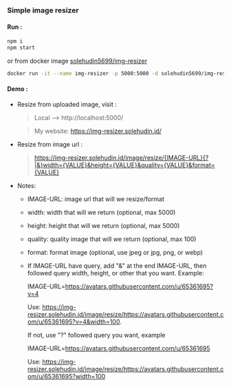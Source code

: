 ### Simple image resizer

#### Run :

```bash
npm i
npm start
```

or from docker image [solehudin5699/img-resizer](https://hub.docker.com/r/solehudin5699/img-resizer)

```bash
docker run -it --name img-resizer -p 5000:5000 -d solehudin5699/img-resizer
```

#### Demo :

- Resize from uploaded image, visit :

  > Local --> http://localhost:5000/

  > My website: https://img-resizer.solehudin.id/

- Resize from image url :

  > https://img-resizer.solehudin.id/image/resize/{IMAGE-URL}{?|&}width={VALUE}&height={VALUE}&quality={VALUE}&format={VALUE}

- Notes:

  - IMAGE-URL: image url that will we resize/format
  - width: width that will we return (optional, max 5000)
  - height: height that will we return (optional, max 5000)
  - quality: quality image that will we return (optional, max 100)
  - format: format image (optional, use jpeg or jpg, png, or webp)
  - If IMAGE-URL have query, add "&" at the end IMAGE-URL, then followed query width, height, or other that you want.
    Example:

    IMAGE-URL=https://avatars.githubusercontent.com/u/65361695?v=4

    Use: https://img-resizer.solehudin.id/image/resize/https://avatars.githubusercontent.com/u/65361695?v=4&width=100.

    If not, use "?" followed query you want, example

    IMAGE-URL=https://avatars.githubusercontent.com/u/65361695

    Use: https://img-resizer.solehudin.id/image/resize/https://avatars.githubusercontent.com/u/65361695?width=100

